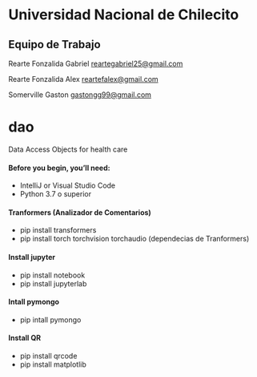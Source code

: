 # Universidad Nacional de Chilecito

## Equipo de Trabajo
Rearte Fonzalida Gabriel reartegabriel25@gmail.com

Rearte Fonzalida Alex reartefalex@gmail.com

Somerville Gaston gastongg99@gmail.com

# dao
Data Access Objects for health care

#### Before you begin, you’ll need:
* IntelliJ or Visual Studio Code
* Python 3.7 o superior

#### Tranformers (Analizador de Comentarios)
* pip install transformers
* pip install torch torchvision torchaudio (dependecias de Tranformers)

#### Install jupyter
* pip install notebook
* pip install jupyterlab 

#### Intall pymongo
* pip intall pymongo

#### Install QR
* pip install qrcode
* pip install matplotlib
